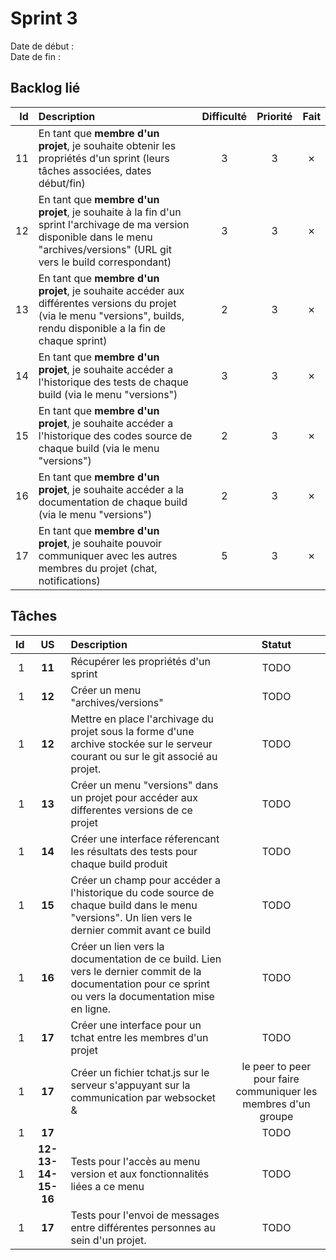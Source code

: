 # Sprint 3

Date de début :  
Date de fin :

## Backlog lié
| Id | Description | Difficulté | Priorité | Fait |
|---:|:---|:---:|:---:|:---:|
| 11 | En tant que **membre d'un projet**, je souhaite obtenir les propriétés d'un sprint (leurs tâches associées, dates début/fin) | 3 | 3 | ✗ |
| 12 | En tant que **membre d'un projet**, je souhaite à la fin d'un sprint l'archivage de ma version disponible dans le menu "archives/versions" (URL git vers le build correspondant) | 3 | 3 | ✗ |
| 13 | En tant que **membre d'un projet**, je souhaite accéder aux différentes versions du projet (via le menu "versions", builds, rendu disponible a la fin de chaque sprint) | 2 | 3 | ✗ |
| 14 | En tant que **membre d'un projet**, je souhaite accéder a l'historique des tests de chaque build (via le menu "versions") | 3 | 3 | ✗ |
| 15 | En tant que **membre d'un projet**, je souhaite accéder a l'historique des codes source de chaque build (via le menu "versions")| 2 | 3 | ✗ |
| 16 | En tant que **membre d'un projet**, je souhaite accéder a la documentation de chaque build (via le menu "versions") | 2 | 3 | ✗ |
| 17 | En tant que **membre d'un projet**, je souhaite pouvoir communiquer avec les autres membres du projet (chat, notifications) | 5 | 3 | ✗ |

## Tâches

| Id | US | Description | Statut |
|---:|:---:|:---|:---:|
| 1 | **11** | Récupérer les propriétés d'un sprint | TODO |
| 1 | **12** | Créer un menu "archives/versions" | TODO |
| 1 | **12** | Mettre en place l'archivage du projet sous la forme d'une archive stockée sur le serveur courant ou sur le git associé au projet.  | TODO |
| 1 | **13** | Créer un menu "versions" dans un projet pour accéder aux differentes versions de ce projet | TODO |
| 1 | **14** | Créer une interface réferencant les résultats des tests pour chaque build produit | TODO |
| 1 | **15** | Créer un champ pour accéder a l'historique du code source de chaque build dans le menu "versions". Un lien vers le dernier commit avant ce build | TODO |
| 1 | **16** | Créer un lien vers la documentation de ce build. Lien vers le dernier commit de la documentation pour ce sprint ou vers la documentation mise en ligne. | TODO |
| 1 | **17** | Créer une interface pour un tchat entre les membres d'un projet | TODO |
| 1 | **17** | Créer un fichier tchat.js sur le serveur s'appuyant sur la communication par websocket &| le peer to peer pour faire communiquer les membres d'un groupe | TODO |
| 1 | **17** |  | TODO |
| 1 | **12-13-14-15-16** | Tests pour l'accès au menu version et aux fonctionnalités liées a ce menu | TODO |
| 1 | **17** | Tests pour l'envoi de messages entre différentes personnes au sein d'un projet. | TODO |
